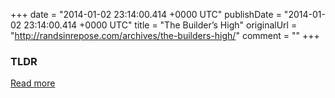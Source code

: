 +++
date = "2014-01-02 23:14:00.414 +0000 UTC"
publishDate = "2014-01-02 23:14:00.414 +0000 UTC"
title = "The Builder’s High"
originalUrl = "http://randsinrepose.com/archives/the-builders-high/"
comment = ""
+++

### TLDR



[Read more](http://randsinrepose.com/archives/the-builders-high/)
